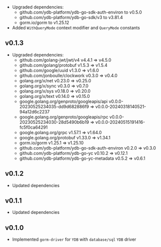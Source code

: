 * Upgraded dependencies:
  * github.com/ydb-platform/ydb-go-sdk-auth-environ to v0.5.0
  * github.com/ydb-platform/ydb-go-sdk/v3 to v3.81.4
  * gorm.io/gorm to v1.25.12
* Added `WithQueryMode` context modifier and `QueryMode` constants

## v0.1.3
* Upgraded dependencies:
  * github.com/golang-jwt/jwt/v4 v4.4.1 => v4.5.0
  * github.com/golang/protobuf v1.5.3 => v1.5.4
  * github.com/google/uuid v1.3.0 => v1.6.0
  * github.com/jonboulle/clockwork v0.3.0 => v0.4.0
  * golang.org/x/net v0.23.0 => v0.25.0
  * golang.org/x/sync v0.3.0 => v0.7.0
  * golang.org/x/sys v0.18.0 => v0.20.0
  * golang.org/x/text v0.14.0 => v0.15.0
  * google.golang.org/genproto/googleapis/api v0.0.0-20230525234035-dd9d682886f9 => v0.0.0-20240318140521-94a12d6c2237
  * google.golang.org/genproto/googleapis/rpc v0.0.0-20230525234030-28d5490b6b19 => v0.0.0-20240515191416-fc5f0ca64291
  * google.golang.org/grpc v1.57.1 => v1.64.0
  * google.golang.org/protobuf v1.33.0 => v1.34.1
  * gorm.io/gorm v1.25.1 => v1.25.10
  * github.com/ydb-platform/ydb-go-sdk-auth-environ v0.2.0 => v0.3.0
  * github.com/ydb-platform/ydb-go-yc v0.10.2 => v0.12.1
  * github.com/ydb-platform/ydb-go-yc-metadata v0.5.2 => v0.6.1

## v0.1.2
* Updated dependencies

## v0.1.1
* Updated dependencies

## v0.1.0
* Implemented `gorm-driver` for `YDB` with `database/sql` `YDB` driver
